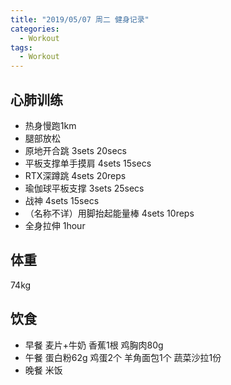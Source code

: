 ```yaml
---
title: "2019/05/07 周二 健身记录"
categories:
  - Workout
tags:
  - Workout
---
```


## 心肺训练
* 热身慢跑1km
* 腿部放松
* 原地开合跳 3sets 20secs
* 平板支撑单手摸肩 4sets 15secs
* RTX深蹲跳 4sets 20reps
* 瑜伽球平板支撑 3sets 25secs
* 战神 4sets 15secs
* （名称不详）用脚抬起能量棒 4sets 10reps
* 全身拉伸 1hour

## 体重
74kg

## 饮食
* 早餐 麦片+牛奶 香蕉1根 鸡胸肉80g
* 午餐 蛋白粉62g 鸡蛋2个 羊角面包1个 蔬菜沙拉1份
* 晚餐 米饭